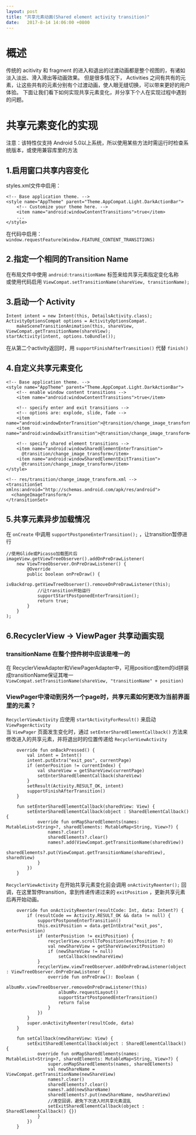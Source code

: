 ```yaml
---
layout: post
title: "共享元素动画(Shared element activity transition)"
date:   2017-8-14 14:06:00 +0800
---
```

# 概述
传统的 acitivity 和 fragment 的进入和退出的过渡动画都是整个视图的，有诸如淡入淡出、滑入滑出等动画效果。
但是很多情况下， Activities 之间有共有的元素，让这些共有的元素分别有个过渡动画，使人眼无缝切换，可以带来更好的用户体验。
下面让我们看下如何实现共享元素变化，并分享下个人在实现过程中遇到的问题。
# 共享元素变化的实现
注意：该特性仅支持 Android 5.0以上系统，所以使用某些方法时需运行时检查系统版本，或使用兼容库里的方法
## 1.启用窗口共享内容变化
styles.xml文件中启用：
<!--more-->
```
<!-- Base application theme. -->
<style name="AppTheme" parent="Theme.AppCompat.Light.DarkActionBar">
    <!-- Customize your theme here. -->
    <item name="android:windowContentTransitions">true</item>
    ...
</style>
```
在代码中启用：    
`window.requestFeature(Window.FEATURE_CONTENT_TRANSITIONS)` 
## 2.指定一个相同的Transition Name
在布局文件中使用 `android:transitionName` 标签来给共享元素指定变化名称    
或使用代码启用 `ViewCompat.setTransitionName(shareView, transitionName);`

## 3.启动一个 Activity
```
Intent intent = new Intent(this, DetailsActivity.class);
ActivityOptionsCompat options = ActivityOptionsCompat.
    makeSceneTransitionAnimation(this, shareView, ViewCompat.getTransitionName(shareView);
startActivity(intent, options.toBundle());
```
在从第二个activity返回时，用 `supportFinishAfterTransition()` 代替 `finish()`
## 4.自定义共享元素变化
```
<!-- Base application theme. -->
<style name="AppTheme" parent="Theme.AppCompat.Light.DarkActionBar">
    <!-- enable window content transitions -->
    <item name="android:windowContentTransitions">true</item>

    <!-- specify enter and exit transitions -->
    <!-- options are: explode, slide, fade -->
    <item name="android:windowEnterTransition">@transition/change_image_transform</item>
    <item name="android:windowExitTransition">@transition/change_image_transform</item>

    <!-- specify shared element transitions -->
    <item name="android:windowSharedElementEnterTransition">
      @transition/change_image_transform</item>
    <item name="android:windowSharedElementExitTransition">
      @transition/change_image_transform</item>
</style>
```
```
<!-- res/transition/change_image_transform.xml -->
<transitionSet xmlns:android="http://schemas.android.com/apk/res/android">
  <changeImageTransform/>
</transitionSet>
```
## 5.共享元素异步加载情况
在 `onCreate` 中调用 `supportPostponeEnterTransition();` ，让transition暂停进行
```
//使用Glide或Picasso加载图片后
imageView.getViewTreeObserver().addOnPreDrawListener(
    new ViewTreeObserver.OnPreDrawListener() {
        @Override
        public boolean onPreDraw() {
            ivBackdrop.getViewTreeObserver().removeOnPreDrawListener(this);
            //让transition开始运行
            supportStartPostponedEnterTransition();
            return true;
        }
    }
);
```
## 6.RecyclerView  -> ViewPager 共享动画实现
### transitionName 在整个控件树中应该是唯一的
在 RecyclerViewAdapter和ViewPagerAdapter中，可用position或item的id拼装成transitionName保证其唯一   
`ViewCompat.setTransitionName(shareView, "transitionName" + position)`
### ViewPager中滑动到另外一个page时，共享元素如何更改为当前界面里的元素？
`RecyclerViewActivity` 应使用 `startActivityForResult()` 来启动 `ViewPagerActivity`    
当 `ViewPager` 页面发生变化时，通过 `setEnterSharedElementCallback()` 方法来修改进入的共享元素，并将退出时的位置传递给 `RecyclerViewActivity` 
```
    override fun onBackPressed() {
        val intent = Intent()
        intent.putExtra("exit_pos", currentPage)
        if (enterPosition != currentIndex) {
            val shareView = getShareView(currentPage) 
            setEnterSharedElementCallback(shareView)
        }
        setResult(Activity.RESULT_OK, intent)
        supportFinishAfterTransition()
    }

    fun setEnterSharedElementCallback(sharedView: View) {
        setEnterSharedElementCallback(object : SharedElementCallback() {
            override fun onMapSharedElements(names: MutableList<String>?, sharedElements: MutableMap<String, View>?) {
                names?.clear()
                sharedElements?.clear()
                names?.add(ViewCompat.getTransitionName(sharedView))
                sharedElements?.put(ViewCompat.getTransitionName(sharedView), sharedView)
            }
        })
    }

```
`RecyclerViewActivity` 在开始共享元素变化前会调用 `onActivityReenter();` 回调，在这里暂停transition，拿到传递传递过来的 `exitPosition` ，更新共享元素后再开始动画。
```
    override fun onActivityReenter(resultCode: Int, data: Intent?) {
        if (resultCode == Activity.RESULT_OK && data != null) {
            supportPostponeEnterTransition()
            this.exitPosition = data.getIntExtra("exit_pos", enterPosistion)
            if (enterPosistion != exitPosition) {
                recyclerView.scrollToPosition(exitPosition ?: 0)
                val newShareView = getShareView(exitPosition)
                if (newShareView != null)
                    setCallback(newShareView)
            }
            recyclerView.viewTreeObserver.addOnPreDrawListener(object : ViewTreeObserver.OnPreDrawListener {
                override fun onPreDraw(): Boolean {
                    albumRv.viewTreeObserver.removeOnPreDrawListener(this)
                    albumRv.requestLayout()
                    supportStartPostponedEnterTransition()
                    return false
                }
            })
        }
        super.onActivityReenter(resultCode, data)
    }
    
    fun setCallback(newShareView: View) {
        setExitSharedElementCallback(object : SharedElementCallback() {
            override fun onMapSharedElements(names: MutableList<String>?, sharedElements: MutableMap<String, View>?) {
                super.onMapSharedElements(names, sharedElements)
                val newShareName = ViewCompat.getTransitionName(newShareView)
                names?.clear()
                sharedElements?.clear()
                names?.add(newShareName)
                sharedElements?.put(newShareName, newShareView)
                //清空回调，避免下次进入时共享元素混乱
                setExitSharedElementCallback(object : SharedElementCallback() {})
            }
        })
    }
```

